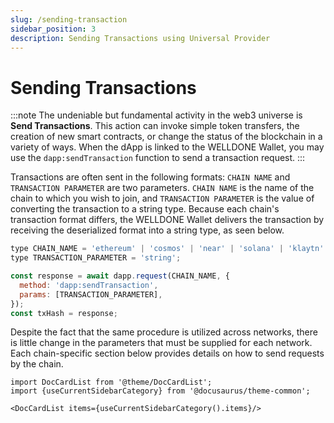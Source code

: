 ```yaml
---
slug: /sending-transaction
sidebar_position: 3
description: Sending Transactions using Universal Provider
---
```


# Sending Transactions

:::note
The undeniable but fundamental activity in the web3 universe is **Send Transactions**. This action can invoke simple token transfers, the creation of new smart contracts, or change the status of the blockchain in a variety of ways. When the dApp is linked to the WELLDONE Wallet, you may use the `dapp:sendTransaction` function to send a transaction request.
:::

Transactions are often sent in the following formats: `CHAIN NAME` and `TRANSACTION PARAMETER` are two parameters. `CHAIN NAME` is the name of the chain to which you wish to join, and `TRANSACTION PARAMETER` is the value of converting the transaction to a string type. Because each chain's transaction format differs, the WELLDONE Wallet delivers the transaction by receiving the deserialized format into a string type, as seen below.

```javascript
type CHAIN_NAME = 'ethereum' | 'cosmos' | 'near' | 'solana' | 'klaytn' | 'celo' | 'neon' | 'juno';
type TRANSACTION_PARAMETER = 'string';

const response = await dapp.request(CHAIN_NAME, {
  method: 'dapp:sendTransaction',
  params: [TRANSACTION_PARAMETER],
});
const txHash = response;
```

Despite the fact that the same procedure is utilized across networks, there is little change in the parameters that must be supplied for each network. Each chain-specific section below provides details on how to send requests by the chain.

```mdx-code-block
import DocCardList from '@theme/DocCardList';
import {useCurrentSidebarCategory} from '@docusaurus/theme-common';

<DocCardList items={useCurrentSidebarCategory().items}/>
```
